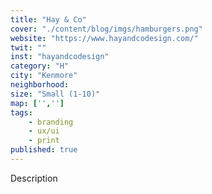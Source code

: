 ```yaml
---
title: "Hay & Co"
cover: "./content/blog/imgs/hamburgers.png"
website: "https://www.hayandcodesign.com/"
twit: ""
inst: "hayandcodesign"
category: "H"
city: "Kenmore"
neighborhood:
size: "Small (1-10)"
map: ['','']
tags:
    - branding
    - ux/ui
    - print
published: true
---
```


Description
